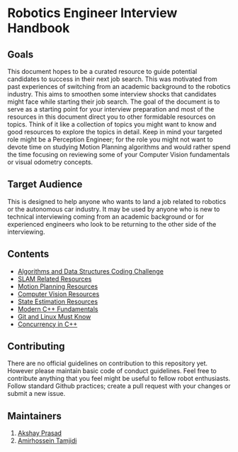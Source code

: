 # Robotics Engineer Interview Handbook

## Goals
This document hopes to be a curated resource to guide potential candidates to success in their next job search. This was motivated from past experiences of switching from an academic background to the robotics industry. This aims to smoothen some interview shocks that candidates might face while starting their job search. The goal of the document is to serve as a starting point for your interview preparation and most of the resources in this document direct you to other formidable resources on topics. Think of it like a collection of topics you might want to know and good resources to explore the topics in detail. Keep in mind your targeted role might be a Perception Engineer; for the role you might not want to devote time on studying Motion Planning algorithms and would rather spend the time focusing on reviewing some of your Computer Vision fundamentals or visual odometry concepts.

## Target Audience
This is designed to help anyone who wants to land a job related to robotics or the autonomous car industry. It may be used by anyone who is new to technical interviewing coming from an academic background or for experienced engineers who look to be returning to the other side of the interviewing.

## Contents
- [Algorithms and Data Structures Coding Challenge]()
- [SLAM Related Resources]()
- [Motion Planning Resources]()
- [Computer Vision Resources]()
- [State Estimation Resources]()
- [Modern C++ Fundamentals]()
- [Git and Linux Must Know]()
- [Concurrency in C++]()

## Contributing
There are no official guidelines on contribution to this repository yet. However please maintain basic code of conduct guidelines. Feel free to contribute anything that you feel might be useful to fellow robot enthusiasts. Follow standard Github practices; create a pull request with your changes or submit a new issue.

## Maintainers
1. [Akshay Prasad](https://github.com/akshayprsd)
2. [Amirhossein Tamjidi](https://github.com/ahtamjidi)